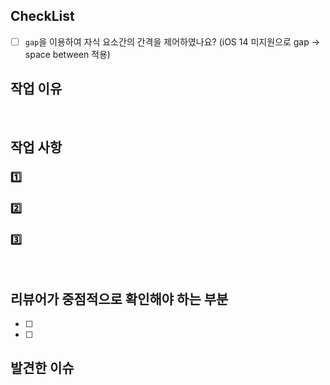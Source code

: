 ## CheckList

- [ ] `gap`을 이용하여 자식 요소간의 간격을 제어하였나요? (iOS 14 미지원으로 gap -> space between 적용)

## 작업 이유

<br/>

## 작업 사항

### 1️⃣

### 2️⃣

### 3️⃣

<br/>

## 리뷰어가 중점적으로 확인해야 하는 부분

- [ ]
- [ ]
  <br/>

## 발견한 이슈
